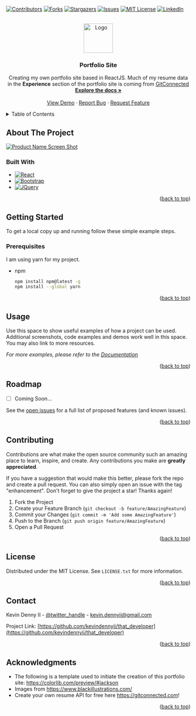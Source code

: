 <!-- Improved compatibility of back to top link: See: https://github.com/othneildrew/Best-README-Template/pull/73 -->
<a name="readme-top"></a>
<!--
*** Thanks for checking out the Best-README-Template. If you have a suggestion
*** that would make this better, please fork the repo and create a pull request
*** or simply open an issue with the tag "enhancement".
*** Don't forget to give the project a star!
*** Thanks again! Now go create something AMAZING! :D
-->



<!-- PROJECT SHIELDS -->
<!--
*** I'm using markdown "reference style" links for readability.
*** Reference links are enclosed in brackets [ ] instead of parentheses ( ).
*** See the bottom of this document for the declaration of the reference variables
*** for contributors-url, forks-url, etc. This is an optional, concise syntax you may use.
*** https://www.markdownguide.org/basic-syntax/#reference-style-links
-->
[![Contributors][contributors-shield]][contributors-url]
[![Forks][forks-shield]][forks-url]
[![Stargazers][stars-shield]][stars-url]
[![Issues][issues-shield]][issues-url]
[![MIT License][license-shield]][license-url]
[![LinkedIn][linkedin-shield]][linkedin-url]



<!-- PROJECT LOGO -->
<br />
<div align="center">
  <a href="https://github.com/kevindennyii/that_developer">
    <img src="../that_developer/public/images/logo.png" alt="Logo" width="80" height="80">
  </a>

<h3 align="center">Portfolio Site</h3>

  <p >
    Creating my own portfolio site based in ReactJS. Much of my resume data in the <strong>Experience</strong> section of the portfolio site is coming from <a href="https://gitconnected.com">GitConnected</a>
    <br />
    <a href="https://github.com/kevindennyii/that_developer"><strong>Explore the docs »</strong></a>
    <br />
    <br />
    <a href="https://github.com/kevindennyii/that_developer">View Demo</a>
    ·
    <a href="https://github.com/kevindennyii/that_developer/issues">Report Bug</a>
    ·
    <a href="https://github.com/kevindennyii/that_developer/issues">Request Feature</a>
  </p>
</div>



<!-- TABLE OF CONTENTS -->
<details>
  <summary>Table of Contents</summary>
  <ol>
    <li>
      <a href="#about-the-project">About The Project</a>
      <ul>
        <li><a href="#built-with">Built With</a></li>
      </ul>
    </li>
    <li>
      <a href="#getting-started">Getting Started</a>
      <ul>
        <li><a href="#prerequisites">Prerequisites</a></li>
        <li><a href="#installation">Installation</a></li>
      </ul>
    </li>
    <li><a href="#usage">Usage</a></li>
    <li><a href="#roadmap">Roadmap</a></li>
    <li><a href="#contributing">Contributing</a></li>
    <li><a href="#license">License</a></li>
    <li><a href="#contact">Contact</a></li>
    <li><a href="#acknowledgments">Acknowledgments</a></li>
  </ol>
</details>



<!-- ABOUT THE PROJECT -->
## About The Project

[![Product Name Screen Shot][product-screenshot]](https://thatdeveloper.dev)

### Built With

* [![React][React.js]][React-url]
* [![Bootstrap][Bootstrap.com]][Bootstrap-url]
* [![JQuery][JQuery.com]][JQuery-url]

<p align="right">(<a href="#readme-top">back to top</a>)</p>



<!-- GETTING STARTED -->
## Getting Started

To get a local copy up and running follow these simple example steps.

### Prerequisites

I am using yarn for my project.
* npm
  ```sh
  npm install npm@latest -g
  npm install --global yarn
  ```

<p align="right">(<a href="#readme-top">back to top</a>)</p>



<!-- USAGE EXAMPLES -->
## Usage

Use this space to show useful examples of how a project can be used. Additional screenshots, code examples and demos work well in this space. You may also link to more resources.

_For more examples, please refer to the [Documentation](https://colorlib.com/preview/#jackson)_

<p align="right">(<a href="#readme-top">back to top</a>)</p>



<!-- ROADMAP -->
## Roadmap

- [ ] Coming Soon...

See the [open issues](https://github.com/kevindennyii/that_developer/issues) for a full list of proposed features (and known issues).

<p align="right">(<a href="#readme-top">back to top</a>)</p>



<!-- CONTRIBUTING -->
## Contributing

Contributions are what make the open source community such an amazing place to learn, inspire, and create. Any contributions you make are **greatly appreciated**.

If you have a suggestion that would make this better, please fork the repo and create a pull request. You can also simply open an issue with the tag "enhancement".
Don't forget to give the project a star! Thanks again!

1. Fork the Project
2. Create your Feature Branch (`git checkout -b feature/AmazingFeature`)
3. Commit your Changes (`git commit -m 'Add some AmazingFeature'`)
4. Push to the Branch (`git push origin feature/AmazingFeature`)
5. Open a Pull Request

<p align="right">(<a href="#readme-top">back to top</a>)</p>



<!-- LICENSE -->
## License

Distributed under the MIT License. See `LICENSE.txt` for more information.

<p align="right">(<a href="#readme-top">back to top</a>)</p>



<!-- CONTACT -->
## Contact

Kevin Denny II - [@twitter_handle](https://twitter.com/thatdeveloper2) - kevin.dennyii@gmail.com

Project Link: [https://github.com/kevindennyii/that_developer](https://github.com/kevindennyii/that_developer)

<p align="right">(<a href="#readme-top">back to top</a>)</p>



<!-- ACKNOWLEDGMENTS -->
## Acknowledgments

* The following is a template used to initiate the creation of this portfolio site: https://colorlib.com/preview/#jackson
* Images from https://www.blackillustrations.com/
* Create your own resume API for free here https://gitconnected.com!

<p align="right">(<a href="#readme-top">back to top</a>)</p>



<!-- MARKDOWN LINKS & IMAGES -->
<!-- https://www.markdownguide.org/basic-syntax/#reference-style-links -->
[contributors-shield]: https://img.shields.io/github/contributors/kevindennyii/that_developer.svg?style=for-the-badge
[contributors-url]: https://github.com/kevindennyii/that_developer/graphs/contributors
[forks-shield]: https://img.shields.io/github/forks/kevindennyii/that_developer.svg?style=for-the-badge
[forks-url]: https://github.com/kevindennyii/that_developer/network/members
[stars-shield]: https://img.shields.io/github/stars/kevindennyii/that_developer.svg?style=for-the-badge
[stars-url]: https://github.com/kevindennyii/that_developer/stargazers
[issues-shield]: https://img.shields.io/github/issues/kevindennyii/that_developer.svg?style=for-the-badge
[issues-url]: https://github.com/kevindennyii/that_developer/issues
[license-shield]: https://img.shields.io/github/license/kevindennyii/that_developer.svg?style=for-the-badge
[license-url]: https://github.com/kevindennyii/that_developer/blob/master/LICENSE.txt
[linkedin-shield]: https://img.shields.io/badge/-LinkedIn-black.svg?style=for-the-badge&logo=linkedin&colorB=555
[linkedin-url]: https://linkedin.com/in/kodii
[product-screenshot]: ../that_developer/public/images/screenshot.png
[Next.js]: https://img.shields.io/badge/next.js-000000?style=for-the-badge&logo=nextdotjs&logoColor=white
[Next-url]: https://nextjs.org/
[React.js]: https://img.shields.io/badge/React-20232A?style=for-the-badge&logo=react&logoColor=61DAFB
[React-url]: https://reactjs.org/
[Vue.js]: https://img.shields.io/badge/Vue.js-35495E?style=for-the-badge&logo=vuedotjs&logoColor=4FC08D
[Vue-url]: https://vuejs.org/
[Angular.io]: https://img.shields.io/badge/Angular-DD0031?style=for-the-badge&logo=angular&logoColor=white
[Angular-url]: https://angular.io/
[Svelte.dev]: https://img.shields.io/badge/Svelte-4A4A55?style=for-the-badge&logo=svelte&logoColor=FF3E00
[Svelte-url]: https://svelte.dev/
[Laravel.com]: https://img.shields.io/badge/Laravel-FF2D20?style=for-the-badge&logo=laravel&logoColor=white
[Laravel-url]: https://laravel.com
[Bootstrap.com]: https://img.shields.io/badge/Bootstrap-563D7C?style=for-the-badge&logo=bootstrap&logoColor=white
[Bootstrap-url]: https://getbootstrap.com
[JQuery.com]: https://img.shields.io/badge/jQuery-0769AD?style=for-the-badge&logo=jquery&logoColor=white
[JQuery-url]: https://jquery.com 
